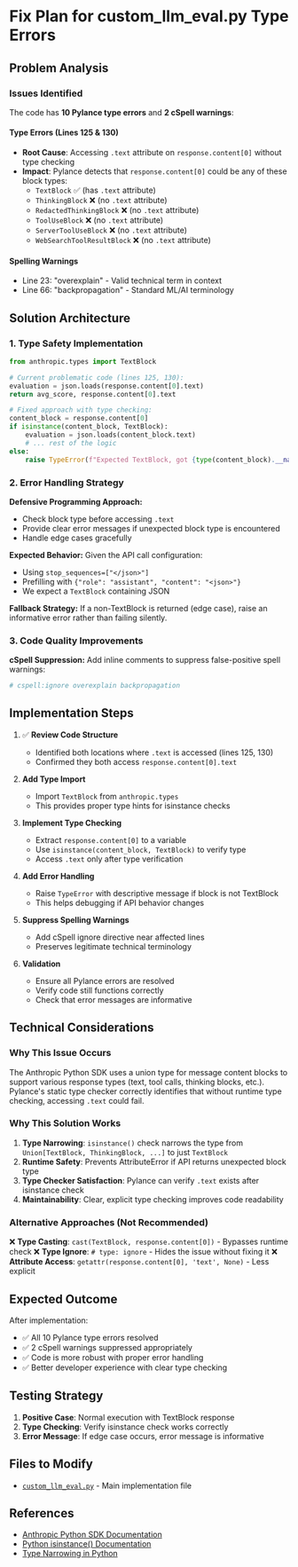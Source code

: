 # Fix Plan for custom_llm_eval.py Type Errors

## Problem Analysis

### Issues Identified

The code has **10 Pylance type errors** and **2 cSpell warnings**:

#### Type Errors (Lines 125 & 130)

- **Root Cause**: Accessing `.text` attribute on `response.content[0]` without type checking
- **Impact**: Pylance detects that `response.content[0]` could be any of these block types:
  - `TextBlock` ✅ (has `.text` attribute)
  - `ThinkingBlock` ❌ (no `.text` attribute)
  - `RedactedThinkingBlock` ❌ (no `.text` attribute)
  - `ToolUseBlock` ❌ (no `.text` attribute)
  - `ServerToolUseBlock` ❌ (no `.text` attribute)
  - `WebSearchToolResultBlock` ❌ (no `.text` attribute)

#### Spelling Warnings

- Line 23: "overexplain" - Valid technical term in context
- Line 66: "backpropagation" - Standard ML/AI terminology

## Solution Architecture

### 1. Type Safety Implementation

```python
from anthropic.types import TextBlock

# Current problematic code (lines 125, 130):
evaluation = json.loads(response.content[0].text)
return avg_score, response.content[0].text

# Fixed approach with type checking:
content_block = response.content[0]
if isinstance(content_block, TextBlock):
    evaluation = json.loads(content_block.text)
    # ... rest of the logic
else:
    raise TypeError(f"Expected TextBlock, got {type(content_block).__name__}")
```

### 2. Error Handling Strategy

**Defensive Programming Approach:**

- Check block type before accessing `.text`
- Provide clear error messages if unexpected block type is encountered
- Handle edge cases gracefully

**Expected Behavior:**
Given the API call configuration:

- Using `stop_sequences=["</json>"]`
- Prefilling with `{"role": "assistant", "content": "<json>"}`
- We expect a `TextBlock` containing JSON

**Fallback Strategy:**
If a non-TextBlock is returned (edge case), raise an informative error rather than failing silently.

### 3. Code Quality Improvements

**cSpell Suppression:**
Add inline comments to suppress false-positive spell warnings:

```python
# cspell:ignore overexplain backpropagation
```

## Implementation Steps

1. ✅ **Review Code Structure**

   - Identified both locations where `.text` is accessed (lines 125, 130)
   - Confirmed they both access `response.content[0].text`

2. **Add Type Import**

   - Import `TextBlock` from `anthropic.types`
   - This provides proper type hints for isinstance checks

3. **Implement Type Checking**

   - Extract `response.content[0]` to a variable
   - Use `isinstance(content_block, TextBlock)` to verify type
   - Access `.text` only after type verification

4. **Add Error Handling**

   - Raise `TypeError` with descriptive message if block is not TextBlock
   - This helps debugging if API behavior changes

5. **Suppress Spelling Warnings**

   - Add cSpell ignore directive near affected lines
   - Preserves legitimate technical terminology

6. **Validation**
   - Ensure all Pylance errors are resolved
   - Verify code still functions correctly
   - Check that error messages are informative

## Technical Considerations

### Why This Issue Occurs

The Anthropic Python SDK uses a union type for message content blocks to support various response types (text, tool calls, thinking blocks, etc.). Pylance's static type checker correctly identifies that without runtime type checking, accessing `.text` could fail.

### Why This Solution Works

1. **Type Narrowing**: `isinstance()` check narrows the type from `Union[TextBlock, ThinkingBlock, ...]` to just `TextBlock`
2. **Runtime Safety**: Prevents AttributeError if API returns unexpected block type
3. **Type Checker Satisfaction**: Pylance can verify `.text` exists after isinstance check
4. **Maintainability**: Clear, explicit type checking improves code readability

### Alternative Approaches (Not Recommended)

❌ **Type Casting**: `cast(TextBlock, response.content[0])` - Bypasses runtime check
❌ **Type Ignore**: `# type: ignore` - Hides the issue without fixing it
❌ **Attribute Access**: `getattr(response.content[0], 'text', None)` - Less explicit

## Expected Outcome

After implementation:

- ✅ All 10 Pylance type errors resolved
- ✅ 2 cSpell warnings suppressed appropriately
- ✅ Code is more robust with proper error handling
- ✅ Better developer experience with clear type checking

## Testing Strategy

1. **Positive Case**: Normal execution with TextBlock response
2. **Type Checking**: Verify isinstance check works correctly
3. **Error Message**: If edge case occurs, error message is informative

## Files to Modify

- [`custom_llm_eval.py`](./custom_llm_eval.py) - Main implementation file

## References

- [Anthropic Python SDK Documentation](https://github.com/anthropics/anthropic-sdk-python)
- [Python isinstance() Documentation](https://docs.python.org/3/library/functions.html#isinstance)
- [Type Narrowing in Python](https://peps.python.org/pep-0647/)
